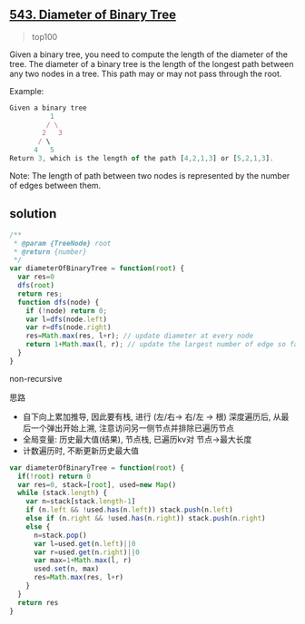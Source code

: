 ## [543. Diameter of Binary Tree](https://leetcode.com/problems/diameter-of-binary-tree/)
> top100

Given a binary tree, you need to compute the length of the diameter of the tree. The diameter of a binary tree is the length of the longest path between any two nodes in a tree. This path may or may not pass through the root.

Example:
```js
Given a binary tree
          1
         / \
        2   3
       / \
      4   5
Return 3, which is the length of the path [4,2,1,3] or [5,2,1,3].
```

Note: The length of path between two nodes is represented by the number of edges between them.

## solution

```js
/**
 * @param {TreeNode} root
 * @return {number}
 */
var diameterOfBinaryTree = function(root) {
  var res=0
  dfs(root)
  return res;
  function dfs(node) {
    if (!node) return 0;
    var l=dfs(node.left)
    var r=dfs(node.right)
    res=Math.max(res, l+r); // update diameter at every node
    return 1+Math.max(l, r); // update the largest number of edge so far
  }
}
```
non-recursive

思路

- 自下向上累加推导, 因此要有栈, 进行 (左/右-> 右/左 -> 根) 深度遍历后, 从最后一个弹出开始上溯, 注意访问另一侧节点并排除已遍历节点
- 全局变量: 历史最大值(结果), 节点栈, 已遍历kv对 节点->最大长度
- 计数遍历时, 不断更新历史最大值

```js
var diameterOfBinaryTree = function(root) {
  if(!root) return 0
  var res=0, stack=[root], used=new Map()
  while (stack.length) {
    var n=stack[stack.length-1]
    if (n.left && !used.has(n.left)) stack.push(n.left)
    else if (n.right && !used.has(n.right)) stack.push(n.right)
    else {
      n=stack.pop()
      var l=used.get(n.left)||0
      var r=used.get(n.right)||0
      var max=1+Math.max(l, r)
      used.set(n, max)
      res=Math.max(res, l+r)
    }
  }
  return res
}
```

